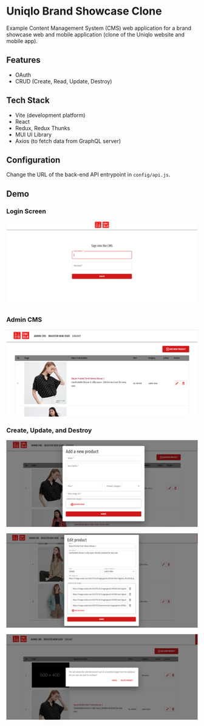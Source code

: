 # Uniqlo Brand Showcase Clone

Example Content Management System (CMS) web application for a brand showcase web and mobile application (clone of the Uniqlo website and mobile app).

## Features

 - OAuth
 - CRUD (Create, Read, Update, Destroy)

## Tech Stack 

 - Vite (development platform)
 - React
 - Redux, Redux Thunks
 - MUI UI Library
 - Axios (to fetch data from GraphQL server)

## Configuration

Change the URL of the back-end API entrypoint in `config/api.js`.

## Demo

### Login Screen
![Login Screen](../demo-screenshots/login.PNG)

### Admin CMS
![Admin CMS](../demo-screenshots/cms.PNG)

### Create, Update, and Destroy
![Add New Product](../demo-screenshots/add-product.PNG)

![Edit Existing Product](../demo-screenshots/edit-product.PNG)

![Delete Existing Product](../demo-screenshots/delete-product-confirm.PNG)